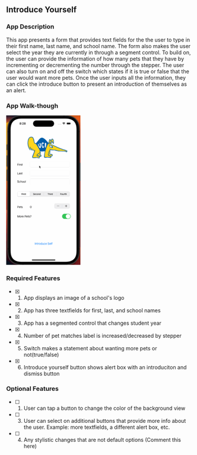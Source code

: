 ## Introduce Yourself

### App Description

This app presents a form that provides text fields for the the user to type in their first name, last name, and school name. The form also makes the user select the year they are currently in through a segment control. To build on, the user can provide the information of how many pets that they have by incrementing or decrementing the number through the stepper. The user can also turn on and off the switch which states if it is true or false that the user would want more pets. Once the user inputs all the information, they can click the introduce button to present an introduction of themselves as an alert.

### App Walk-though

<img src="app walkthrough.gif" width=200><br>

### Required Features

- [x] 1. App displays an image of a school's logo
- [x] 2. App has three textfields for first, last, and school names
- [x] 3. App has a segmented control that changes student year
- [x] 4. Number of pet matches label is increased/decreased by stepper
- [x] 5. Switch makes a statement about wanting more pets or not(true/false) 
- [x] 6. Introduce yourself button shows alert box with an introduciton and dismiss button

### Optional Features

- [ ] 1. User can tap a button to change the color of the background view
- [ ] 3. User can select on additional buttons that provide more info about the user. Example: more textfields, a different alert box, etc.
- [ ] 4. Any stylistic changes that are not default options (Comment this here)
